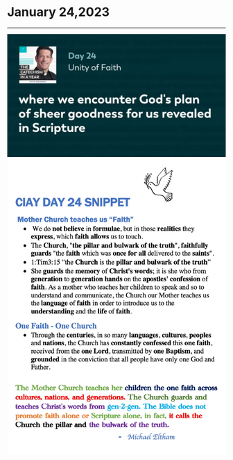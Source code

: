 # January 24,2023
---

[![Unity of Faith](https://github.com/fernal73/CIAY/blob/main/January/jpgs/Day024.jpg?raw=true)](https://youtu.be/AERMYgipDU8 "Unity of Faith")
![Day 24 Snippet](https://github.com/fernal73/CIAY/blob/main/January/jpgs/Day24Snippet.jpg?raw=true)
